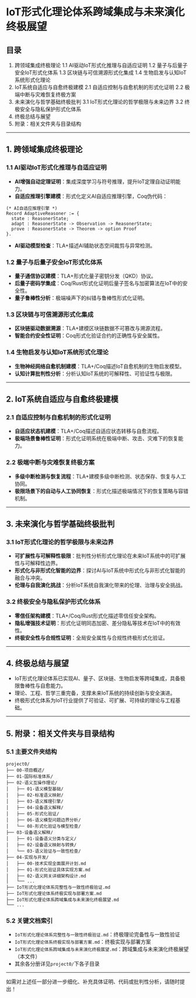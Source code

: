 # IoT形式化理论体系跨域集成与未来演化终极展望

## 目录

1. 跨领域集成终极理论
    1.1 AI驱动IoT形式化推理与自适应证明
    1.2 量子与后量子安全IoT形式化体系
    1.3 区块链与可信溯源形式化集成
    1.4 生物启发与认知IoT系统形式化理论
2. IoT系统自适应与自愈终极建模
    2.1 自适应控制与自愈机制的形式化证明
    2.2 极端中断与灾难恢复终极方案
3. 未来演化与哲学基础终极批判
    3.1 IoT形式化理论的哲学极限与未来边界
    3.2 终极安全与隐私保护形式化体系
4. 终极总结与展望
5. 附录：相关文件夹与目录结构

---

## 1. 跨领域集成终极理论

### 1.1 AI驱动IoT形式化推理与自适应证明

- **AI增强自动定理证明**：集成深度学习与符号推理，提升IoT定理自动证明能力。
- **自适应推理引擎建模**：形式化定义AI自适应推理引擎，Coq伪代码：

```coq
(* AI自适应推理引擎 *)
Record AdaptiveReasoner := {
  state : ReasonerState;
  adapt : ReasonerState -> Observation -> ReasonerState;
  prove : ReasonerState -> Theorem -> option Proof
}.
```

- **AI驱动模型检查**：TLA+描述AI辅助状态空间裁剪与异常检测。

### 1.2 量子与后量子安全IoT形式化体系

- **量子通信协议建模**：TLA+形式化量子密钥分发（QKD）协议。
- **后量子密码学集成**：Coq/Rust形式化证明后量子签名与加密算法在IoT中的安全性。
- **量子鲁棒性分析**：极端噪声下的纠错与鲁棒性形式化证明。

### 1.3 区块链与可信溯源形式化集成

- **区块链驱动数据溯源**：TLA+建模区块链数据不可篡改与溯源流程。
- **智能合约安全性证明**：Coq形式化验证合约的正确性与安全属性。

### 1.4 生物启发与认知IoT系统形式化理论

- **生物神经网络自愈机制建模**：TLA+/Coq描述IoT自愈机制的生物启发模型。
- **认知计算批判性分析**：分析认知IoT系统的可解释性、可验证性与极限。

---

## 2. IoT系统自适应与自愈终极建模

### 2.1 自适应控制与自愈机制的形式化证明

- **自适应状态机建模**：TLA+/Coq描述自适应状态转移与自愈流程。
- **极端场景鲁棒性证明**：形式化证明系统在极端中断、攻击、灾难下的恢复能力。

### 2.2 极端中断与灾难恢复终极方案

- **多级中断检测与恢复流程**：TLA+建模多级中断检测、状态保存、恢复与人工协同。
- **极限场景下的自动与人工协同恢复**：形式化描述极端情况下的恢复策略与容错机制。

---

## 3. 未来演化与哲学基础终极批判

### 3.1 IoT形式化理论的哲学极限与未来边界

- **可扩展性与可解释性极限**：批判性分析形式化理论在未来IoT系统中的可扩展性与可解释性边界。
- **形式化与非形式化智能的边界**：探讨AI与IoT系统中形式化与非形式化智能的融合与冲突。
- **伦理与自我演化挑战**：分析IoT系统自我演化带来的伦理、治理与安全挑战。

### 3.2 终极安全与隐私保护形式化体系

- **零信任架构建模**：TLA+/Coq/Rust形式化描述零信任安全架构。
- **隐私增强技术证明**：形式化证明同态加密、差分隐私等技术在IoT中的有效性。
- **终极安全性与合规性证明**：全局安全属性与合规性终极形式化验证。

---

## 4. 终极总结与展望

- IoT形式化理论体系已实现AI、量子、区块链、生物启发等跨域集成，具备极限鲁棒性与自愈能力。
- 理论、工程、哲学三重完备，支撑未来IoT系统的持续创新与安全演进。
- 终极形式化体系为IoT行业提供了可验证、可扩展、可持续的理论与工程基础。

---

## 5. 附录：相关文件夹与目录结构

### 5.1 主要文件夹结构

```text
project0/
├── 00-项目概述/
├── 01-国际标准体系/
├── 02-语义互操作理论/
│   ├── 01-语义模型基础/
│   ├── 02-标准语义映射/
│   ├── 03-语义推理引擎/
│   ├── 04-设备语义解释/
│   ├── 05-形式化验证/
│   ├── 06-语义模型问题边界分析/
│   └── 08-形式化验证与模型检查/
├── 03-设备语义解释/
│   ├── 01-设备语义分类与定义/
│   ├── 02-设备语义映射与转换/
│   └── 03-语义验证与一致性检查/
├── 04-实现与开发/
│   ├── 00-技术实现全面展开计划.md
│   ├── 01-形式化验证具体实现方案.md
│   ├── 02-语义网关详细架构设计.md
│   └── ...
├── IoT形式化理论体系完整性与一致性终极验证.md
├── IoT形式化理论体系终极实现与部署方案.md
├── IoT形式化理论体系跨域集成与未来演化终极展望.md
└── ...
```

### 5.2 关键文档索引

- `IoT形式化理论体系完整性与一致性终极验证.md`：终极理论完备性与一致性验证
- `IoT形式化理论体系终极实现与部署方案.md`：终极实现与部署方案
- `IoT形式化理论体系跨域集成与未来演化终极展望.md`：跨域集成与未来演化终极展望（本文件）
- 其余各分册详见`project0/`下各子目录

---

如需对上述任一部分进一步细化、补充具体证明、代码或批判性分析，请随时提出！
